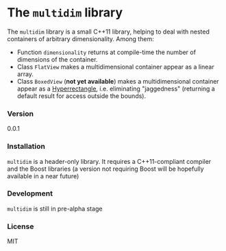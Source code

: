 # The `multidim` library

The `multidim` library is a small C++11 library, helping to deal with nested containers of arbitrary dimensionality. Among them:

  - Function  `dimensionality`  returns at compile-time the number of dimensions of the container.
  - Class `FlatView` makes a multidimensional container appear as a linear array.
  - Class `BoxedView` (**not yet available**) makes a multidimensional container appear as a [Hyperrectangle](https://en.wikipedia.org/wiki/Hyperrectangle), i.e. eliminating "jaggedness" (returning a default result for access outside the bounds).


### Version
0.0.1


### Installation

`multidim` is a header-only library. It requires a C++11-compliant compiler and the Boost libraries (a version not requiring Boost will be hopefully available in a near future)


### Development

`multidim` is still in pre-alpha stage


### License

MIT
